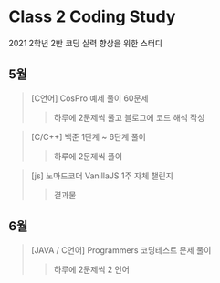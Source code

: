 # Class 2 Coding Study
2021 2학년 2반 코딩 실력 향상을 위한 스터디
  
## 5월
>[C언어] CosPro 예제 풀이 60문제  
>>하루에 2문제씩 풀고 블로그에 코드 해석 작성
  
>[C/C++] 백준 1단계 ~ 6단계 풀이  
>>하루에 2문제씩 풀이  
  
>[js] 노마드코더 VanillaJS 1주 자체 챌린지  
>>결과물
  
## 6월
>[JAVA / C언어] Programmers 코딩테스트 문제 풀이
>>하루에 2문제씩 2 언어
